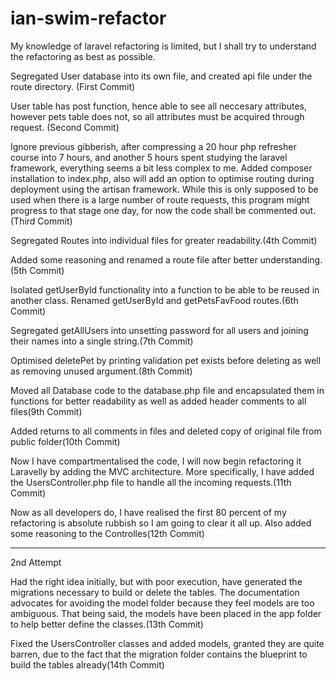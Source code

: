 # ian-swim-refactor

My knowledge of laravel refactoring is limited, but I shall try to understand the refactoring as best as possible.

Segregated User database into its own file, and created api file under the route directory. (First Commit)

User table has post function, hence able to see all neccesary attributes, however pets table does not, so all attributes must be acquired through request. (Second Commit)

Ignore previous gibberish, after compressing a 20 hour php refresher course into 7 hours, and another 5 hours spent studying the laravel framework, everything seems a bit less complex to me. Added composer installation to index.php, also will add an option to optimise routing during deployment using the artisan framework. While this is only supposed to be used when there is a large number of route requests, this program might progress to that stage one day, for now the code shall be commented out.(Third Commit)

Segregated Routes into individual files for greater readability.(4th Commit)

Added some reasoning and renamed a route file after better understanding.(5th Commit)

Isolated getUserById functionality into a function to be able to be reused in another class. Renamed getUserById and getPetsFavFood routes.(6th Commit)

Segregated getAllUsers into unsetting password for all users and joining their names into a single string.(7th Commit)

Optimised deletePet by printing validation pet exists before deleting as well as removing unused argument.(8th Commit) 

Moved all Database code to the database.php file and encapsulated them in functions for better readability as well as added header comments to all files(9th Commit)

Added returns to all comments in files and deleted copy of original file from public folder(10th Commit)

Now I have compartmentalised the code, I will now begin refactoring it Laravelly by adding the MVC architecture.
More specifically, I have added the UsersController.php file to handle all the incoming requests.(11th Commit)

Now as all developers do, I have realised the first 80 percent of my refactoring is absolute rubbish so I am going to clear it all up. Also added some reasoning to the Controlles(12th Commit)

-------------------------------------------------------------------------------------------------------------
2nd Attempt

Had the right idea initially, but with poor execution, have generated the migrations necessary to build or delete the tables. The documentation advocates for avoiding the model folder because they feel models are too ambiguous. That being said, the models have been placed in the app folder to help better define the classes.(13th Commit)

Fixed the UsersController classes and added models, granted they are quite barren, due to the fact that the migration folder contains the blueprint to build the tables already(14th Commit)